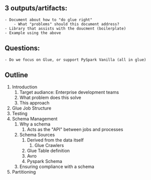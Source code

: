 
## 3 outputs/artifacts:
    - Document about how to "do glue right"
        - What "problems" should this document address?
    - Library that assists with the doucment (boilerplate)
    - Example using the above

## Questions:
    - Do we focus on Glue, or support PySpark Vanilla (all in glue)

## Outline

1. Introduction
    1. Target audiance: Enterprise development teams
    1. What problem does this solve
    1. This approach
1. Glue Job Structure
1. Testing
1. Schema Management
    1. Why a schema
        1. Acts as the "API" between jobs and processes
    1. Schema Sources
        1. Derived from the data itself
            1.  Glue Crawlers
        1. Glue Table definition
        1. Avro
        1. Pyspark Schema
    1. Ensuring compliance with a schema
1. Partitioning

